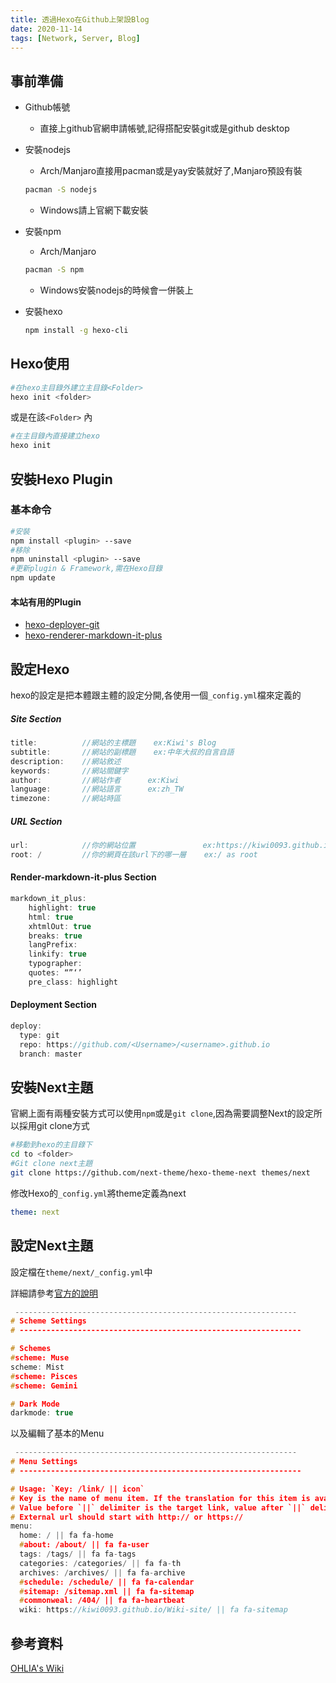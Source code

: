 ```yaml
---
title: 透過Hexo在Github上架設Blog
date: 2020-11-14
tags: [Network, Server, Blog]
---
```


## 事前準備

* Github帳號

  - 直接上github官網申請帳號,記得搭配安裝git或是github desktop

* 安裝nodejs

  - Arch/Manjaro直接用pacman或是yay安裝就好了,Manjaro預設有裝

  ```bash
  pacman -S nodejs
  ```

  - Windows請上官網下載安裝

* 安裝npm

  - Arch/Manjaro

  ```bash
  pacman -S npm
  ```

  - Windows安裝nodejs的時候會一併裝上

* 安裝hexo

  ```bash
  npm install -g hexo-cli
  ```


## Hexo使用

```bash
#在hexo主目錄外建立主目錄<Folder>
hexo init <folder>
```

或是在該`<Folder>` 內

```bash
#在主目錄內直接建立hexo
hexo init
```

## 安裝Hexo Plugin

### 基本命令

```bash
#安裝
npm install <plugin> --save
#移除
npm uninstall <plugin> --save
#更新plugin & Framework,需在Hexo目錄
npm update
```

#### 本站有用的Plugin

* [hexo-deployer-git](https://github.com/hexojs/hexo-deployer-git)
* [hexo-renderer-markdown-it-plus](https://github.com/CHENXCHEN/hexo-renderer-markdown-it-plus)

## 設定Hexo

hexo的設定是把本體跟主體的設定分開,各使用一個`_config.yml`檔來定義的

##### Site Section

```c
title:			//網站的主標題	ex:Kiwi's Blog    
subtitle:		//網站的副標題	ex:中年大叔的自言自語
description:	//網站敘述
keywords:		//網站關鍵字
author: 		//網站作者		ex:Kiwi
language: 		//網站語言		ex:zh_TW
timezone:		//網站時區		
```

##### URL Section

```c
url:			//你的網站位置			   ex:https://kiwi0093.github.io/
root: /			//你的網頁在該url下的哪一層	ex:/ as root
```

#### Render-markdown-it-plus Section

```c
markdown_it_plus:
    highlight: true
    html: true
    xhtmlOut: true
    breaks: true
    langPrefix:
    linkify: true
    typographer:
    quotes: “”‘’
    pre_class: highlight
```

#### Deployment Section

```c
deploy:
  type: git
  repo: https://github.com/<Username>/<username>.github.io
  branch: master
```

## 安裝Next主題

官網上面有兩種安裝方式可以使用`npm`或是`git clone`,因為需要調整Next的設定所以採用git clone方式

```bash
#移動到hexo的主目錄下
cd to <folder>
#Git clone next主題
git clone https://github.com/next-theme/hexo-theme-next themes/next
```

修改Hexo的`_config.yml`將theme定義為next

```yml
theme: next
```

## 設定Next主題

設定檔在`theme/next/_config.yml`中

詳細請參考[官方的說明](https://theme-next.js.org/docs/getting-started/configuration.html)

```c
 ---------------------------------------------------------------
# Scheme Settings
# ---------------------------------------------------------------

# Schemes
#scheme: Muse
scheme: Mist
#scheme: Pisces
#scheme: Gemini

# Dark Mode
darkmode: true

```

以及編輯了基本的Menu

```c
 ---------------------------------------------------------------
# Menu Settings
# ---------------------------------------------------------------

# Usage: `Key: /link/ || icon`
# Key is the name of menu item. If the translation for this item is available, the translated text will be loaded, otherwise the Key name will be used. Key is case-senstive.
# Value before `||` delimiter is the target link, value after `||` delimiter is the name of Font Awesome icon.
# External url should start with http:// or https://
menu:
  home: / || fa fa-home
  #about: /about/ || fa fa-user
  tags: /tags/ || fa fa-tags
  categories: /categories/ || fa fa-th
  archives: /archives/ || fa fa-archive
  #schedule: /schedule/ || fa fa-calendar
  #sitemap: /sitemap.xml || fa fa-sitemap
  #commonweal: /404/ || fa fa-heartbeat
  wiki: https://kiwi0093.github.io/Wiki-site/ || fa fa-sitemap
```

## 參考資料

[OHLIA's Wiki](https://ohlia.github.io/Wiki-site/wiki/Hexo/build-blog-by-hexo/)

